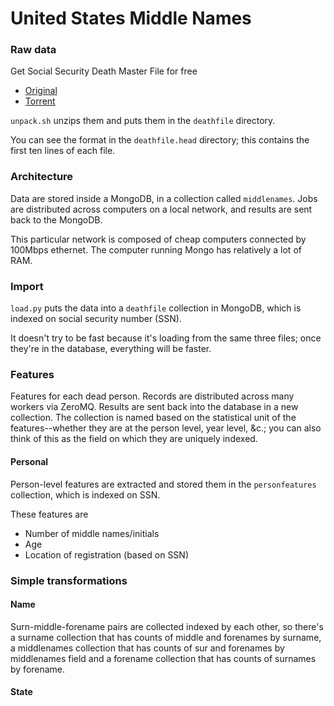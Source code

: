 United States Middle Names
=================

### Raw data
Get Social Security Death Master File for free

* [Original](http://ssdmf.info/)
* [Torrent](http://thepiratebay.se/torrent/7193029/)

`unpack.sh` unzips them and puts them in the `deathfile` directory.

You can see the format in the `deathfile.head` directory;
this contains the first ten lines of each file.

### Architecture
Data are stored inside a MongoDB, in a collection called `middlenames`.
Jobs are distributed across computers on a local network, and results
are sent back to the MongoDB.

This particular network is composed of cheap computers connected by
100Mbps ethernet. The computer running Mongo has relatively a lot of RAM.

### Import
`load.py` puts the data into a `deathfile` collection in MongoDB,
which is indexed on social security number (SSN).

It doesn't try to be fast because it's loading from the same three
files; once they're in the database, everything will be faster.

### Features
Features for each dead person. Records are distributed across many workers
via ZeroMQ. Results are sent back into the database in a new collection.
The collection is named based on the statistical unit of the features--whether
they are at the person level, year level, &c.; you can also think of this
as the field on which they are uniquely indexed.

#### Personal
Person-level features are extracted and stored them in the `personfeatures`
collection, which is indexed on SSN.

These features are
* Number of middle names/initials
* Age
* Location of registration (based on SSN)

### Simple transformations

#### Name
Surn-middle-forename pairs are collected indexed by each other, so there's a
surname collection that has counts of middle and forenames by surname, a
middlenames collection that has counts of sur and forenames by middlenames field
and a forename collection that has counts of surnames by forename.

#### State
